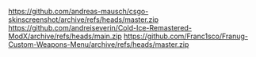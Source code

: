 https://github.com/andreas-mausch/csgo-skinscreenshot/archive/refs/heads/master.zip
https://github.com/andreiseverin/Cold-Ice-Remastered-ModX/archive/refs/heads/main.zip
https://github.com/Franc1sco/Franug-Custom-Weapons-Menu/archive/refs/heads/master.zip

